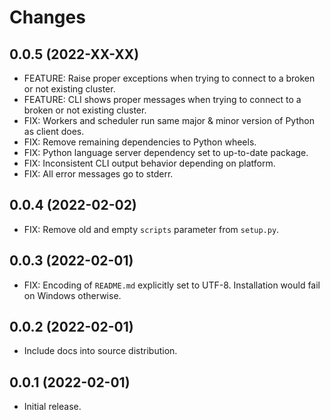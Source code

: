 # Changes

## 0.0.5 (2022-XX-XX)

- FEATURE: Raise proper exceptions when trying to connect to a broken or not existing cluster.
- FEATURE: CLI shows proper messages when trying to connect to a broken or not existing cluster.
- FIX: Workers and scheduler run same major & minor version of Python as client does.
- FIX: Remove remaining dependencies to Python wheels.
- FIX: Python language server dependency set to up-to-date package.
- FIX: Inconsistent CLI output behavior depending on platform.
- FIX: All error messages go to stderr.

## 0.0.4 (2022-02-02)

- FIX: Remove old and empty `scripts` parameter from `setup.py`.

## 0.0.3 (2022-02-01)

- FIX: Encoding of `README.md` explicitly set to UTF-8. Installation would fail on Windows otherwise.

## 0.0.2 (2022-02-01)

- Include docs into source distribution.

## 0.0.1 (2022-02-01)

- Initial release.
